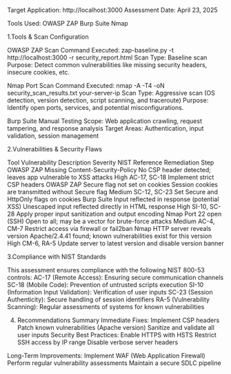 Target Application: http://localhost:3000
Assessment Date: April 23, 2025

Tools Used:
OWASP ZAP
Burp Suite
Nmap

1.Tools & Scan Configuration

OWASP ZAP Scan
Command Executed:
zap-baseline.py -t http://localhost:3000 -r security_report.html
Scan Type: Baseline scan
Purpose: Detect common vulnerabilities like missing security headers, insecure cookies, etc.

Nmap Port Scan
Command Executed:
nmap -A -T4 -oN security_scan_results.txt your-server-ip
Scan Type: Aggressive scan (OS detection, version detection, script scanning, and traceroute)
Purpose: Identify open ports, services, and potential misconfigurations.

Burp Suite Manual Testing
Scope: Web application crawling, request tampering, and response analysis
Target Areas: Authentication, input validation, session management

2.Vulnerabilities & Security Flaws

Tool	Vulnerability	Description	Severity	NIST Reference	Remediation Step
OWASP ZAP	Missing Content-Security-Policy	No CSP header detected; leaves app vulnerable to XSS attacks	High	AC-17, SC-18	Implement strict CSP headers
OWASP ZAP	Secure flag not set on cookies	Session cookies are transmitted without Secure flag	Medium	SC-12, SC-23	Set Secure and HttpOnly flags on cookies
Burp Suite	Input reflected in response (potential XSS)	Unescaped input reflected directly in HTML response	High	SI-10, SC-28	Apply proper input sanitization and output encoding
Nmap	Port 22 open (SSH)	Open to all; may be a vector for brute-force attacks	Medium	AC-4, CM-7	Restrict access via firewall or fail2ban
Nmap	HTTP server reveals version	Apache/2.4.41 found; known vulnerabilities exist for this version	High	CM-6, RA-5	Update server to latest version and disable version banner

3.Compliance with NIST Standards

This assessment ensures compliance with the following NIST 800-53 controls:
AC-17 (Remote Access): Ensuring secure communication channels
SC-18 (Mobile Code): Prevention of untrusted scripts execution
SI-10 (Information Input Validation): Verification of user inputs
SC-23 (Session Authenticity): Secure handling of session identifiers
RA-5 (Vulnerability Scanning): Regular assessments of systems for known vulnerabilities

4. Recommendations Summary
Immediate Fixes:
Implement CSP headers
Patch known vulnerabilities (Apache version)
Sanitize and validate all user inputs
Security Best Practices:
Enable HTTPS with HSTS
Restrict SSH access by IP range
Disable verbose server headers

Long-Term Improvements:
Implement WAF (Web Application Firewall)
Perform regular vulnerability assessments
Maintain a secure SDLC pipeline
